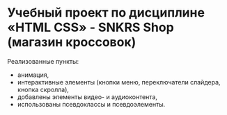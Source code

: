 # Учебный проект по дисциплине «HTML CSS» - SNKRS Shop (магазин кроссовок)

Реализованные пункты:

-   анимация,
-   интерактивные элементы (кнопки меню, переключатели слайдера, кнопка скролла),
-   добавлены элементы видео- и аудиоконтента,
-   использованы псевдоклассы и псевдоэлементы.
